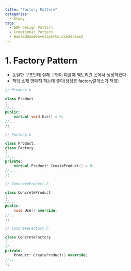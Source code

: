 ```yaml
---
title: "Factory Pattern"
categories:
  - Study
tags:
  - GOF Design Pattern
  - Creational Pattern
  - WantedGameDeveloperCourseSeason2
---
```


# 1. Factory Pattern
- 동일한 구조인데 실제 구현이 다를때 팩토리란 곳에서 생성하겠다
- 책임 소재 명확히 하는데 좋다(생성은 factory클래스가 책임)

```cpp
// Product.h

class Product
{
//...
public:
    virtual void Use() = 0;
//...
};

```
```cpp
// Factory.h

class Product;
class Factory
{
//...
private:
	virtual Product* CreateProduct() = 0;
//...
};

```
```cpp
// ConcreteProduct.h

class ConcreteProduct
{
//...
public:
    void Use() override;
//...
};

```
```cpp
// ConcreteFactory.h

class ConcreteFactory
{
//...
private:
	Product* CreateProduct() override;
//...
};

```